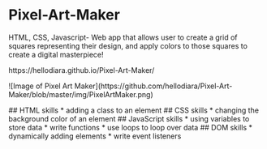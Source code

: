 # Pixel-Art-Maker
HTML, CSS, Javascript- Web app that allows user to create a grid of squares representing their design, and apply colors to those squares to create a digital masterpiece!
<p> https://hellodiara.github.io/Pixel-Art-Maker/ </p>

<p> ![Image of Pixel Art Maker](https://github.com/hellodiara/Pixel-Art-Maker/blob/master/img/PixelArtMaker.png) </p>
## HTML skills
* adding a class to an element
## CSS skills
* changing the background color of an element
## JavaScript skills
* using variables to store data
* write functions
* use loops to loop over data
## DOM skills
* dynamically adding elements
* write event listeners


